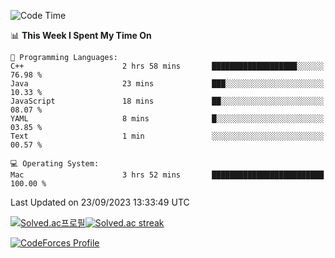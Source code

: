 
<!--START_SECTION:waka-->
![Code Time](http://img.shields.io/badge/Code%20Time-3%2C024%20hrs%2021%20mins-blue)

📊 **This Week I Spent My Time On** 

```text
💬 Programming Languages: 
C++                      2 hrs 58 mins       ███████████████████░░░░░░   76.98 % 
Java                     23 mins             ███░░░░░░░░░░░░░░░░░░░░░░   10.33 % 
JavaScript               18 mins             ██░░░░░░░░░░░░░░░░░░░░░░░   08.07 % 
YAML                     8 mins              █░░░░░░░░░░░░░░░░░░░░░░░░   03.85 % 
Text                     1 min               ░░░░░░░░░░░░░░░░░░░░░░░░░   00.57 % 

💻 Operating System: 
Mac                      3 hrs 52 mins       █████████████████████████   100.00 % 
```


 Last Updated on 23/09/2023 13:33:49 UTC
<!--END_SECTION:waka-->


[![Solved.ac프로필](http://mazassumnida.wtf/api/generate_badge?boj=hckim96)](https://solved.ac/hckim96)[![Solved.ac streak](http://mazandi.herokuapp.com/api?handle=hckim96&theme=dark)](https://solved.ac/hckim96)


[![CodeForces Profile](https://cf.leed.at?id=hckim96)](https://codeforces.com/profile/hckim96)

